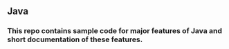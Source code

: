## Java
### This repo contains sample code for major features of Java and short documentation of these features.
